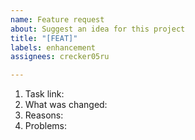 ```yaml
---
name: Feature request
about: Suggest an idea for this project
title: "[FEAT]"
labels: enhancement
assignees: crecker05ru

---
```


1. Task link:
2. What was changed:
3. Reasons:
4. Problems:
